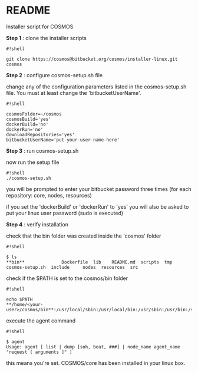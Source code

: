 # README #

Installer script for COSMOS


**Step 1** : clone the installer scripts
```
#!shell

git clone https://cosmos@bitbucket.org/cosmos/installer-linux.git cosmos
```

**Step 2** : configure cosmos-setup.sh file

change any of the configuration parameters listed in the cosmos-setup.sh file. You must at least change the 'bitbucketUserName'.

```
#!shell

cosmosFolder=~/cosmos
cosmosBuild='yes'
dockerBuild='no'
dockerRun='no'
downloadRepositories='yes'
bitbucketUserName='put-your-user-name-here'
```
**Step 3** : run cosmos-setup.sh

now run the setup file

```
#!shell
./cosmos-setup.sh
```
you will be prompted to enter your bitbucket password three times (for each repository: core, nodes, resources)

if you set the 'dockerBuild' or 'dockerRun' to 'yes' you will also be asked to put your linux user password (sudo is executed)

**Step 4** : verify installation

check that the bin folder was created inside the 'cosmos' folder

```
#!shell

$ ls
**bin**              Dockerfile  lib    README.md  scripts  tmp
cosmos-setup.sh  include     nodes  resources  src

```
check if the $PATH is set to the cosmos/bin folder


```
#!shell

echo $PATH
**/home/<your-user>/cosmos/bin**:/usr/local/sbin:/usr/local/bin:/usr/sbin:/usr/bin:/sbin:/bin

```

execute the agent command

```
#!shell

$ agent
Usage: agent [ list | dump [soh, beat, ###] | node_name agent_name "request [ arguments ]" ]

```
this means you're set. COSMOS/core has been installed in your linux box.